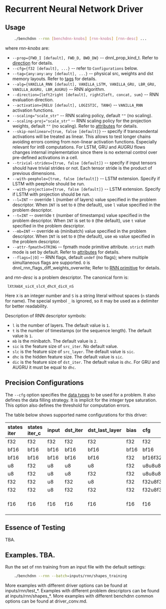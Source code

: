# Recurrent Neural Network Driver

## Usage
``` sh
    ./benchdnn --rnn [benchdnn-knobs] [rnn-knobs] [rnn-desc] ...
```

where *rnn-knobs* are:

 - `--prop={FWD_I [default], FWD_D, BWD_DW}` -- dnnl_prop_kind_t.
            Refer to [direction](knobs_dir.md) for details.
 - `--cfg={f32 [default], ...}` -- refer to ``Configurations`` below.
 - `--tag={any:any:any [default], ...}` -- physical src, weights and dst memory
            layouts. Refer to [tags](knobs_tag.md) for details.
 - `--alg={VANILLA_RNN [default], VANILLA_LSTM, VANILLA_GRU, LBR_GRU,
            VANILLA_AUGRU, LBR_AUGRU}` -- RNN algorithm.
 - `--direction={left2right [default], right2left, concat, sum}` -- RNN
            evaluation direction.
 - `--activation={RELU [default], LOGISTIC, TANH}` -- `VANILLA_RNN` activation
            functions.
 - `--scaling="scale_str"` -- RNN scaling policy, default `""` (no scaling).
 - `--scaling-proj="scale_str"` -- RNN scaling policy for the
            projection weights, default `""` (no scaling).
            Refer to [attributes](knobs_attr.md) for details.
 - `--skip-nonlinear={true, false [default]}` -- specify if transcendental
            activations will be treated as linear. This allows to test longer
            chains avoiding errors coming from non-linear activation functions.
            Especially relevant for int8 computations. For LSTM, GRU and AUGRU
            flows changes internal implementation since there is no external
            control over pre-defined activations in a cell.
 - `--trivial-strides={true, false [default]}` -- specify if input tensors
            should have trivial strides or not. Each tensor stride is the
            product of previous dimensions.
 - `--with-peephole={true, false [default]}` -- LSTM extension. Specify if LSTM
            with peephole should be run.
 - `--with-projection={true, false [default]}` -- LSTM extension. Specify if LSTM
            with projection should be run.
 - `--l=INT` -- override `l` (number of layers) value specified in the problem
            descriptor. When `INT` is set to `0` (the default), use `l` value
            specified in the problem descriptor.
 - `--t=INT` -- override `t` (number of timestamps) value specified in the
            problem descriptor. When `INT` is set to `0` (the default), use `t`
            value specified in the problem descriptor.
 - `--mb=INT` -- override `mb` (minibatch) value specified in the problem
            descriptor. When `INT` is set to `0` (the default), use `mb` value
            specified in the problem descriptor.
 - `--attr-fpmath=STRING` -- fpmath mode primitive attribute. `strict` math mode
            is set by default. Refer to [attributes](knobs_attr.md) for details.
 - `--flags=[|O]` -- RNN flags, default `undef` (no flags); where multiple
            simultaneous flags are supported.
            `O` is dnnl_rnn_flags_diff_weights_overwrite;
            Refer to [RNN primitive](https://oneapi-src.github.io/oneDNN/dev_guide_rnn.html) for details.

and *rnn-desc* is a problem descriptor. The canonical form is:
```
 lXtXmbX_sicX_slcX_dhcX_dicX_nS
```
Here `X` is an integer number and `S` is a string literal without spaces (`n`
stands for name). The special symbol `_` is ignored, so it may be used as a
delimiter for better readability.

Description of RNN descriptor symbols:
 - `l` is the number of layers. The default value is `1`.
 - `t` is the number of timestamps (or the sequence length). The default value
   is `1`.
 - `mb` is the minibatch. The default value is `2`.
 - `sic` is the feature size of `src_iter`. No default value.
 - `slc` is the feature size of `src_layer`. The default value is `sic`.
 - `dhc` is the hidden feature size. The default value is `sic`.
 - `dic` is the feature size of `dst_iter`. The default value is `dhc`. For GRU
   and AUGRU it must be equal to `dhc`.


## Precision Configurations

The `--cfg` option specifies the [data types](knobs_dt.md) to be used for a
problem. It also defines the data filling strategy. It is implicit for the
integer type saturation. This option also defines the threshold for computation
errors.

The table below shows supported name configurations for this driver:

| states iter | states iter_c | input | dst_iter  | dst_last_layer | bias | cfg                    | notes
|:---         |:---           |:---   |:---       |:---            |:---  |:---                    |:---
| f32         | f32           | f32   | f32       | f32            | f32  | f32                    | TBA
| bf16        | bf16          | bf16  | bf16      | bf16           | bf16 | bf16                   | TBA
| bf16        | bf16          | bf16  | bf16      | bf16           | f32  | bf16f32                | TBA
| u8          | f32           | u8    | u8        | u8             | f32  | u8u8u8u8               | TBA
| u8          | f32           | u8    | u8        | f32            | f32  | u8u8u8f32              | TBA
| f32         | f32           | u8    | f32       | u8             | f32  | f32u8f32u8             | TBA
| f32         | f32           | u8    | f32       | f32            | f32  | f32u8f32f32            | TBA
| f16         | f16           | f16   | f16       | f16            | f16  | f16                    | Only for GPU


## Essence of Testing
TBA.


## Examples. TBA.

Run the set of rnn training from an input file with the default settings:
``` sh
    ./benchdnn --rnn --batch=inputs/rnn/shapes_training
```

More examples with different driver options can be found at inputs/rnn/test_\*.
Examples with different problem descriptors can be found at
inputs/rnn/shapes_\*. More examples with different benchdnn common options can
be found at driver_conv.md.
